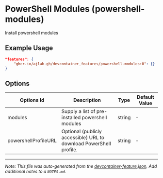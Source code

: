 
# PowerShell Modules (powershell-modules)

Install powershell modules

## Example Usage

```json
"features": {
    "ghcr.io/ajlab-gh/devcontainer_features/powershell-modules:0": {}
}
```

## Options

| Options Id | Description | Type | Default Value |
|-----|-----|-----|-----|
| modules | Supply a list of pre-installed powershell modules | string | - |
| powershellProfileURL | Optional (publicly accessible) URL to download PowerShell profile. | string | - |



---

_Note: This file was auto-generated from the [devcontainer-feature.json](https://github.com/ajlab-gh/devcontainer_features/blob/main/src/powershell-modules/devcontainer-feature.json).  Add additional notes to a `NOTES.md`._
